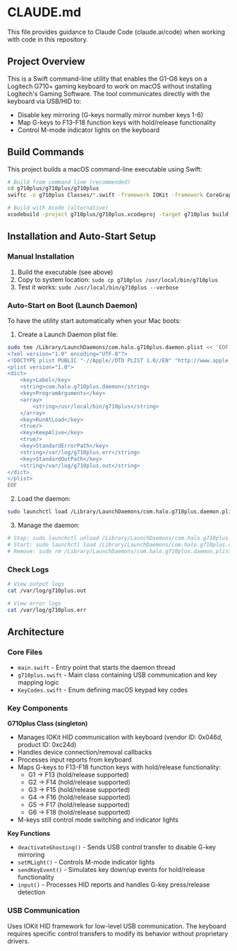 # CLAUDE.md

This file provides guidance to Claude Code (claude.ai/code) when working with code in this repository.

## Project Overview

This is a Swift command-line utility that enables the G1-G6 keys on a Logitech G710+ gaming keyboard to work on macOS without installing Logitech's Gaming Software. The tool communicates directly with the keyboard via USB/HID to:

- Disable key mirroring (G-keys normally mirror number keys 1-6)
- Map G-keys to F13-F18 function keys with hold/release functionality
- Control M-mode indicator lights on the keyboard

## Build Commands

This project builds a macOS command-line executable using Swift:

```bash
# Build from command line (recommended)
cd g710plus/g710plus/g710plus
swiftc -o g710plus Classes/*.swift -framework IOKit -framework CoreGraphics -framework Foundation

# Build with Xcode (alternative)
xcodebuild -project g710plus/g710plus.xcodeproj -target g710plus build
```

## Installation and Auto-Start Setup

### Manual Installation

1. Build the executable (see above)
2. Copy to system location: `sudo cp g710plus /usr/local/bin/g710plus`
3. Test it works: `sudo /usr/local/bin/g710plus --verbose`

### Auto-Start on Boot (Launch Daemon)

To have the utility start automatically when your Mac boots:

1. Create a Launch Daemon plist file:
```bash
sudo tee /Library/LaunchDaemons/com.halo.g710plus.daemon.plist << 'EOF'
<?xml version="1.0" encoding="UTF-8"?>
<!DOCTYPE plist PUBLIC "-//Apple//DTD PLIST 1.0//EN" "http://www.apple.com/DTDs/PropertyList-1.0.dtd">
<plist version="1.0">
<dict>
    <key>Label</key>
    <string>com.halo.g710plus.daemon</string>
    <key>ProgramArguments</key>
    <array>
        <string>/usr/local/bin/g710plus</string>
    </array>
    <key>RunAtLoad</key>
    <true/>
    <key>KeepAlive</key>
    <true/>
    <key>StandardErrorPath</key>
    <string>/var/log/g710plus.err</string>
    <key>StandardOutPath</key>
    <string>/var/log/g710plus.out</string>
</dict>
</plist>
EOF
```

2. Load the daemon:
```bash
sudo launchctl load /Library/LaunchDaemons/com.halo.g710plus.daemon.plist
```

3. Manage the daemon:
```bash
# Stop: sudo launchctl unload /Library/LaunchDaemons/com.halo.g710plus.daemon.plist
# Start: sudo launchctl load /Library/LaunchDaemons/com.halo.g710plus.daemon.plist
# Remove: sudo rm /Library/LaunchDaemons/com.halo.g710plus.daemon.plist
```

### Check Logs
```bash
# View output logs
cat /var/log/g710plus.out

# View error logs  
cat /var/log/g710plus.err
```

## Architecture

### Core Files
- `main.swift` - Entry point that starts the daemon thread
- `g710plus.swift` - Main class containing USB communication and key mapping logic
- `KeyCodes.swift` - Enum defining macOS keypad key codes

### Key Components

**G710plus Class (singleton)**
- Manages IOKit HID communication with keyboard (vendor ID: 0x046d, product ID: 0xc24d)
- Handles device connection/removal callbacks
- Processes input reports from keyboard
- Maps G-keys to F13-F18 function keys with hold/release functionality:
  - G1 → F13 (hold/release supported)
  - G2 → F14 (hold/release supported)
  - G3 → F15 (hold/release supported)
  - G4 → F16 (hold/release supported)
  - G5 → F17 (hold/release supported)
  - G6 → F18 (hold/release supported)
- M-keys still control mode switching and indicator lights

**Key Functions**
- `deactivateGhosting()` - Sends USB control transfer to disable G-key mirroring
- `setMLight()` - Controls M-mode indicator lights  
- `sendKeyEvent()` - Simulates key down/up events for hold/release functionality
- `input()` - Processes HID reports and handles G-key press/release detection

### USB Communication
Uses IOKit HID framework for low-level USB communication. The keyboard requires specific control transfers to modify its behavior without proprietary drivers.